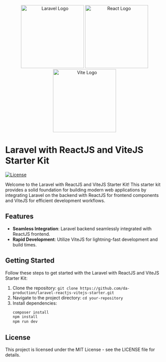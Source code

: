 <p align="center">
  <img src="https://laravel.com/img/logomark.min.svg" alt="Laravel Logo" width="200" />
  <img src="https://upload.wikimedia.org/wikipedia/commons/a/a7/React-icon.svg" alt="React Logo" width="200" />
  <img src="https://vitejs.dev/logo.svg" alt="Vite Logo" width="200" />
</p>

# Laravel with ReactJS and ViteJS Starter Kit

[![License](https://img.shields.io/badge/License-MIT-blue.svg)](https://opensource.org/licenses/MIT)

Welcome to the Laravel with ReactJS and ViteJS Starter Kit! This starter kit provides a solid foundation for building modern web applications by integrating Laravel on the backend with ReactJS for frontend components and ViteJS for efficient development workflows.

## Features

- **Seamless Integration**: Laravel backend seamlessly integrated with ReactJS frontend.
- **Rapid Development**: Utilize ViteJS for lightning-fast development and build times.


## Getting Started

Follow these steps to get started with the Laravel with ReactJS and ViteJS Starter Kit:

1. Clone the repository: `git clone https://github.com/da-production/laravel-reactjs-vitejs-starter.git`
2. Navigate to the project directory: `cd your-repository`
3. Install dependencies:
   ```bash
   composer install
   npm install
   npm run dev
    ```
## License
This project is licensed under the MIT License - see the LICENSE file for details.